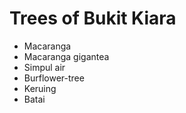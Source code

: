 # Trees of Bukit Kiara
- Macaranga
- Macaranga gigantea
- Simpul air
- Burflower-tree
- Keruing
- Batai
